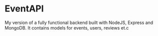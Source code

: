 # EventAPI

My version of a fully functional backend built with NodeJS, Express and MongoDB. It contains models for events, users, reviews et.c
